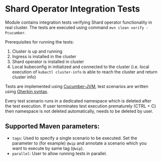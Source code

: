 # Shard Operator Integration Tests

Module contains integration tests verifying Shard operator functionality in real cluster. The tests are executed using command `mvn clean verify -Pcucumber`.

Prerequisites for running the tests:

1. Cluster is up and running
2. Ingress is installed in the cluster
3. Shard operator is installed in cluster
4. Local kubeconfig in initialized and connected to the cluster (i.e. local execution of `kubectl cluster-info` is able to reach the cluster and return cluster info)

Tests are implemented using [Cucumber-JVM](https://github.com/cucumber/cucumber-jvm), test scenarios are written using [Gherkin syntax](https://cucumber.io/docs/gherkin/reference/).

Every test scenario runs in a dedicated namespace which is deleted after the test execution. If user terminates test execution prematurely (CTRL + C) then namespace is not deleted automatically, needs to be deleted by user.

## Supported Maven parameters:
- `tags`: Used to specify a single scenario to be executed. Set the parameter to (for example) `@wip` and annotate a scenario which you want to execute by same tag (`@wip`).
- `parallel`: User to allow running tests in parallel.